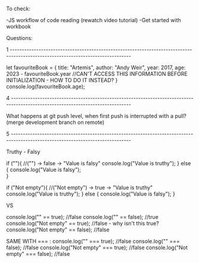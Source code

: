 To check:

-JS workflow of code reading (rewatch video tutorial)
-Get started with workbook

Questions:

1 --------------------------------------------------------------------------------------------------------------------------------

let favouriteBook = {
    title: "Artemis",
    author: "Andy Weir",
    year: 2017,
    age: 2023 - favouriteBook.year                  //CAN'T ACCESS THIS INFORMATION BEFORE INITIALIZATION - HOW TO DO IT INSTEAD?
}
console.log(favouriteBook.age);

4 --------------------------------------------------------------------------------------------------------------------------------

What happens at git push level, when first push is interrupted with a pull? (merge development branch on remote)

5 --------------------------------------------------------------------------------------------------------------------------------

Truthy - Falsy

if (""){                                    //("") -> false -> "Value is falsy"
        console.log("Value is truthy");
    } else {
        console.log("Value is falsy");      
    }

if ("Not empty"){                           //("Not empty") -> true -> "Value is truthy"
        console.log("Value is truthy");
    } else {
        console.log("Value is falsy");
    }

VS

console.log("" == true);                    //false
console.log("" == false);                   //true
console.log("Not empty" == true);           //false - why isn't this true?
console.log("Not empty" == false);          //false

SAME WITH === :
console.log("" === true);                   //false
console.log("" === false);                  //false
console.log("Not empty" === true);          //false
console.log("Not empty" === false);         //false